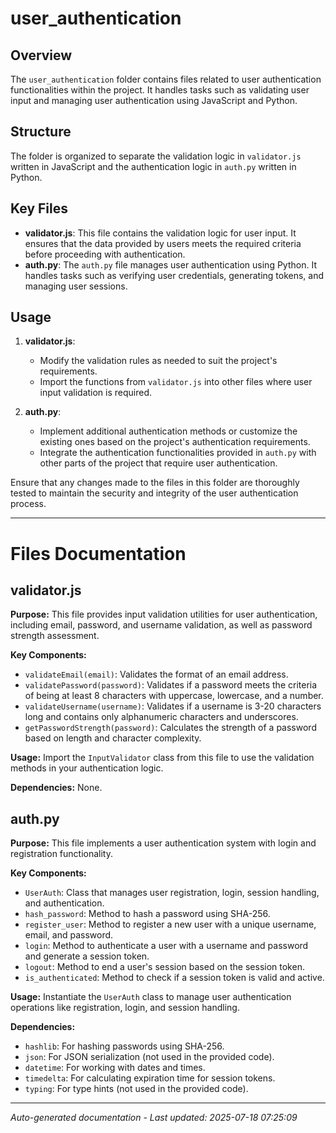# user_authentication

## Overview
The `user_authentication` folder contains files related to user authentication functionalities within the project. It handles tasks such as validating user input and managing user authentication using JavaScript and Python.

## Structure
The folder is organized to separate the validation logic in `validator.js` written in JavaScript and the authentication logic in `auth.py` written in Python.

## Key Files
- **validator.js**: This file contains the validation logic for user input. It ensures that the data provided by users meets the required criteria before proceeding with authentication.
- **auth.py**: The `auth.py` file manages user authentication using Python. It handles tasks such as verifying user credentials, generating tokens, and managing user sessions.

## Usage
1. **validator.js**:
   - Modify the validation rules as needed to suit the project's requirements.
   - Import the functions from `validator.js` into other files where user input validation is required.
   
2. **auth.py**:
   - Implement additional authentication methods or customize the existing ones based on the project's authentication requirements.
   - Integrate the authentication functionalities provided in `auth.py` with other parts of the project that require user authentication.

Ensure that any changes made to the files in this folder are thoroughly tested to maintain the security and integrity of the user authentication process.

---

# Files Documentation

## validator.js

**Purpose:** This file provides input validation utilities for user authentication, including email, password, and username validation, as well as password strength assessment.

**Key Components:**
- `validateEmail(email)`: Validates the format of an email address.
- `validatePassword(password)`: Validates if a password meets the criteria of being at least 8 characters with uppercase, lowercase, and a number.
- `validateUsername(username)`: Validates if a username is 3-20 characters long and contains only alphanumeric characters and underscores.
- `getPasswordStrength(password)`: Calculates the strength of a password based on length and character complexity.

**Usage:** Import the `InputValidator` class from this file to use the validation methods in your authentication logic.

**Dependencies:** None.

## auth.py

**Purpose:** This file implements a user authentication system with login and registration functionality.

**Key Components:**
- `UserAuth`: Class that manages user registration, login, session handling, and authentication.
- `hash_password`: Method to hash a password using SHA-256.
- `register_user`: Method to register a new user with a unique username, email, and password.
- `login`: Method to authenticate a user with a username and password and generate a session token.
- `logout`: Method to end a user's session based on the session token.
- `is_authenticated`: Method to check if a session token is valid and active.

**Usage:** Instantiate the `UserAuth` class to manage user authentication operations like registration, login, and session handling.

**Dependencies:**
- `hashlib`: For hashing passwords using SHA-256.
- `json`: For JSON serialization (not used in the provided code).
- `datetime`: For working with dates and times.
- `timedelta`: For calculating expiration time for session tokens.
- `typing`: For type hints (not used in the provided code).

---
*Auto-generated documentation - Last updated: 2025-07-18 07:25:09*
